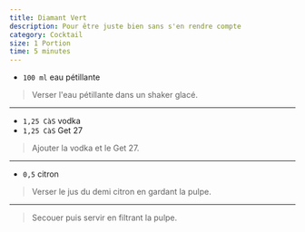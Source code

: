 ```yaml
---
title: Diamant Vert
description: Pour être juste bien sans s'en rendre compte
category: Cocktail
size: 1 Portion
time: 5 minutes
---
```


* `100 ml` eau pétillante

> Verser l'eau pétillante dans un shaker glacé.

---

* `1,25 CàS` vodka
* `1,25 CàS` Get 27

> Ajouter la vodka et le Get 27.

---

* `0,5` citron

> Verser le jus du demi citron en gardant la pulpe.

---

> Secouer puis servir en filtrant la pulpe.
